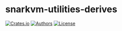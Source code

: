 # snarkvm-utilities-derives

[![Crates.io](https://img.shields.io/crates/v/snarkvm-utilities-derives.svg?color=neon)](https://crates.io/crates/snarkvm-utilities-derives)
[![Authors](https://img.shields.io/badge/authors-Aleo-orange.svg)](../https://aleo.org)
[![License](https://img.shields.io/badge/License-Apache%202.0-blue.svg)](LICENSE.md)
